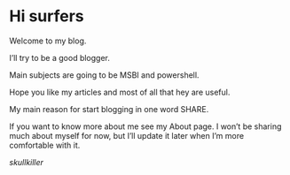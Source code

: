 ﻿Hi surfers
==========

Welcome to my blog.

I’ll try to be a good blogger.

Main subjects are going to be MSBI and powershell.

Hope you like my articles and most of all that hey are useful.

My main reason for start blogging in one word SHARE.

If you want to know more about me see my About page. I won’t be sharing much about myself for now, but I’ll update it later when I’m more comfortable with it.

*skullkiller*

